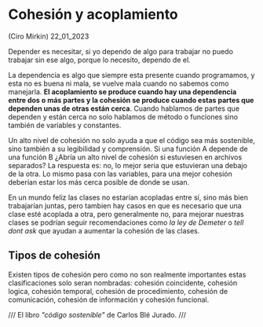 # Cohesión y acoplamiento
(Ciro Mirkin) 22_01_2023

Depender es necesitar, si yo dependo de algo para trabajar no puedo trabajar sin ese algo, porque lo necesito, dependo de el.

La dependencia es algo que siempre esta presente cuando programamos, y esta no es buena ni mala, se vuelve mala cuando no sabemos como manejarla. **El acoplamiento se produce cuando hay una dependencia entre dos o más partes y la cohesión se produce cuando estas partes que dependen unas de otras están cerca**. Cuando hablamos de partes que dependen y están cerca no solo hablamos de método o funciones sino también de variables y constantes.

Un alto nivel de cohesión no solo ayuda a que el código sea más sostenible, sino también a su legibilidad y comprensión. Si una función A depende de una función B ¿Abría un alto nivel de cohesión si estuviesen en archivos separados? La respuesta es: no, lo mejor seria que estuvieran una debajo de la otra. Lo mismo pasa con las variables, para una mejor cohesión deberían estar los más cerca posible de donde se usan.

En un mundo feliz las clases no estarían acopladas entre sí, sino más bien trabajarían juntas, pero tambien hay casos en que es necesario que una clase esté acoplada a otra, pero generalmente no, para mejorar nuestras clases se podrían seguir recomendaciones como *la ley de Demeter* o *tell dont ask* que ayudan a aumentar la cohesión de las clases.

## Tipos de cohesión

Existen tipos de cohesión pero como no son realmente importantes estas clasificaciones solo seran nombradas: cohesión coincidente, cohesión logica, cohesión temporal, cohesión de procedimiento, cohesión de comunicación, cohesión de información y cohesión funcional.


///
El libro *"código sostenible"* de Carlos Blé Jurado.
///